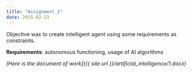 ```yaml
---
title: "Assignment_1"
date: 2015-02-23
---
```


Objective was to create intelligent agent using some requirements as constraints.

<!--excerpt--> 

**Requirements**: autonomous functioning, usage of AI algorithms

*[Here is the document of work]({{ site.url }}/artificial_intelligence/1.docx)*